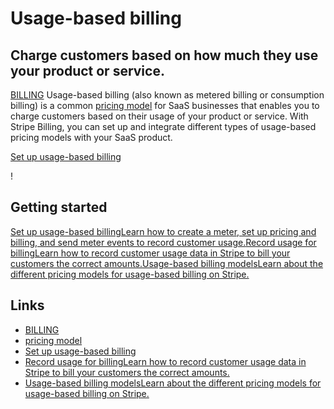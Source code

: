 # Usage-based billing

## Charge customers based on how much they use your product or service.

[BILLING](https://docs.stripe.com/billing)
Usage-based billing (also known as metered billing or consumption billing) is a
common [pricing model](https://docs.stripe.com/products-prices/pricing-models)
for SaaS businesses that enables you to charge customers based on their usage of
your product or service. With Stripe Billing, you can set up and integrate
different types of usage-based pricing models with your SaaS product.

[Set up usage-based
billing](https://docs.stripe.com/billing/subscriptions/usage-based/implementation-guide)

!

## Getting started

[Set up usage-based billingLearn how to create a meter, set up pricing and
billing, and send meter events to record customer
usage.](https://docs.stripe.com/billing/subscriptions/usage-based/implementation-guide)[Record
usage for billingLearn how to record customer usage data in Stripe to bill your
customers the correct
amounts.](https://docs.stripe.com/billing/subscriptions/usage-based/recording-usage)[Usage-based
billing modelsLearn about the different pricing models for usage-based billing
on
Stripe.](https://docs.stripe.com/billing/subscriptions/usage-based/pricing-models)

## Links

- [BILLING](https://docs.stripe.com/billing)
- [pricing model](https://docs.stripe.com/products-prices/pricing-models)
- [Set up usage-based
billing](https://docs.stripe.com/billing/subscriptions/usage-based/implementation-guide)
- [Record usage for billingLearn how to record customer usage data in Stripe to
bill your customers the correct
amounts.](https://docs.stripe.com/billing/subscriptions/usage-based/recording-usage)
- [Usage-based billing modelsLearn about the different pricing models for
usage-based billing on
Stripe.](https://docs.stripe.com/billing/subscriptions/usage-based/pricing-models)